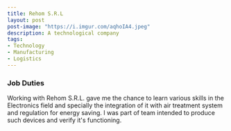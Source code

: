 ```yaml
---
title: Rehom S.R.L
layout: post
post-image: "https://i.imgur.com/aqhoIA4.jpeg"
description: A technological company
tags:
- Technology
- Manufacturing
- Logistics
---
```


### Job Duties

Working with Rehom S.R.L. gave me the chance to learn various skills in the Electronics field and specially the integration of it with air treatment system and regulation for energy saving. I was part of team intended to produce such devices and verify it's functioning.
